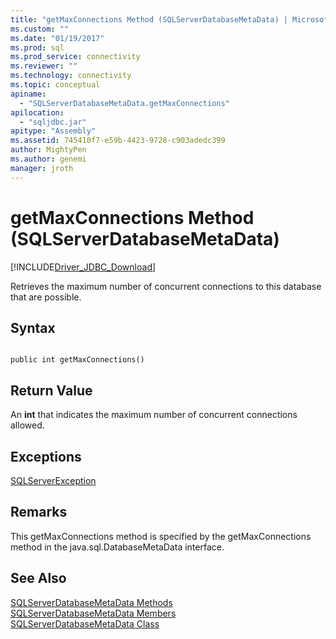 ```yaml
---
title: "getMaxConnections Method (SQLServerDatabaseMetaData) | Microsoft Docs"
ms.custom: ""
ms.date: "01/19/2017"
ms.prod: sql
ms.prod_service: connectivity
ms.reviewer: ""
ms.technology: connectivity
ms.topic: conceptual
apiname: 
  - "SQLServerDatabaseMetaData.getMaxConnections"
apilocation: 
  - "sqljdbc.jar"
apitype: "Assembly"
ms.assetid: 745410f7-e59b-4423-9728-c903adedc399
author: MightyPen
ms.author: genemi
manager: jroth
---
```

# getMaxConnections Method (SQLServerDatabaseMetaData)
[!INCLUDE[Driver_JDBC_Download](../../../includes/driver_jdbc_download.md)]

  Retrieves the maximum number of concurrent connections to this database that are possible.  
  
## Syntax  
  
```  
  
public int getMaxConnections()  
```  
  
## Return Value  
 An **int** that indicates the maximum number of concurrent connections allowed.  
  
## Exceptions  
 [SQLServerException](../../../connect/jdbc/reference/sqlserverexception-class.md)  
  
## Remarks  
 This getMaxConnections method is specified by the getMaxConnections method in the java.sql.DatabaseMetaData interface.  
  
## See Also  
 [SQLServerDatabaseMetaData Methods](../../../connect/jdbc/reference/sqlserverdatabasemetadata-methods.md)   
 [SQLServerDatabaseMetaData Members](../../../connect/jdbc/reference/sqlserverdatabasemetadata-members.md)   
 [SQLServerDatabaseMetaData Class](../../../connect/jdbc/reference/sqlserverdatabasemetadata-class.md)  
  
  
